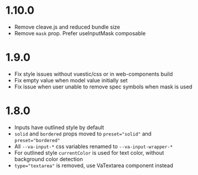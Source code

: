 # 1.10.0
- Remove cleave.js and reduced bundle size
- Remove `mask` prop. Prefer useInputMask composable

# 1.9.0
- Fix style issues without vuestic/css or in web-components build
- Fix empty value when model value initially set
- Fix issue when user unable to remove spec symbols when mask is used

# 1.8.0
- Inputs have outlined style by default
- `solid` and `bordered` props moved to `preset="solid"` and `preset="bordered"`
- All `--va-input-*` css variables renamed to `--va-input-wrapper-*`
- For outlined style `currentColor` is used for text color, without background color detection
- `type="textarea"` is removed, use VaTextarea component instead